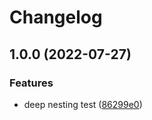 # Changelog

## 1.0.0 (2022-07-27)


### Features

* deep nesting test ([86299e0](https://github.com/patoncrispy/release-please-repro/commit/86299e02e3e074e04d7b5dbb121c379c266b324a))
